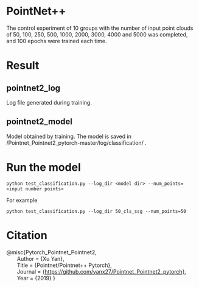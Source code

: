 # PointNet++
The control experiment of 10 groups with the number of input point clouds of 50, 100, 250, 500, 1000, 2000, 3000, 4000 and 5000 was completed, and 100 epochs were trained each time.

# Result

## pointnet2_log
Log file generated during training.

## pointnet2_model 

Model obtained by training. The model is saved in /Pointnet_Pointnet2_pytorch-master/log/classification/ .


# Run the model
~~~
python test_classification.py --log_dir <model dir> --num_points=<input number points>
~~~
For example
~~~
python test_classification.py --log_dir 50_cls_ssg --num_points=50
~~~


# Citation
@misc{Pytorch_Pointnet_Pointnet2,  
&emsp;&emsp;Author = {Xu Yan},  
&emsp;&emsp;Title = {Pointnet/Pointnet++ Pytorch},  
&emsp;&emsp;Journal = {https://github.com/yanx27/Pointnet_Pointnet2_pytorch},  
&emsp;&emsp;Year = {2019}
}